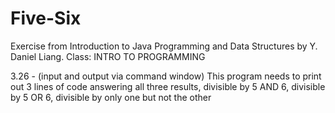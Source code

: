 # Five-Six
Exercise from Introduction to Java Programming and Data Structures by Y. Daniel Liang. 
Class: INTRO TO PROGRAMMING 

3.26 - (input and output via command window) This program needs to print out 3 lines of code answering all three results, divisible by 5 AND 6, divisible by 5 OR 6, divisible by only one but not the other
